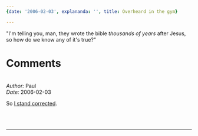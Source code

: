 ```yaml
---
{date: '2006-02-03', explananda: '', title: Overheard in the gym}

---
```


"I'm telling you, man, they wrote the bible <i>thousands of years</i> after
Jesus, so how do we know any of it's true?"


<h1>Comments</h1>


<br/>
<em>Author:</em> Paul
<br/><em>Date:</em> 2006-02-03

So <a href="http://www.explananda.com/archives/000787.html" rel="nofollow">I stand corrected</a>.

<br/>
<br/>

*******************************************************************************
